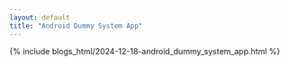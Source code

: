```yaml
---
layout: default
title: "Android Dummy System App"
---
```


{% include blogs_html/2024-12-18-android_dummy_system_app.html %}
